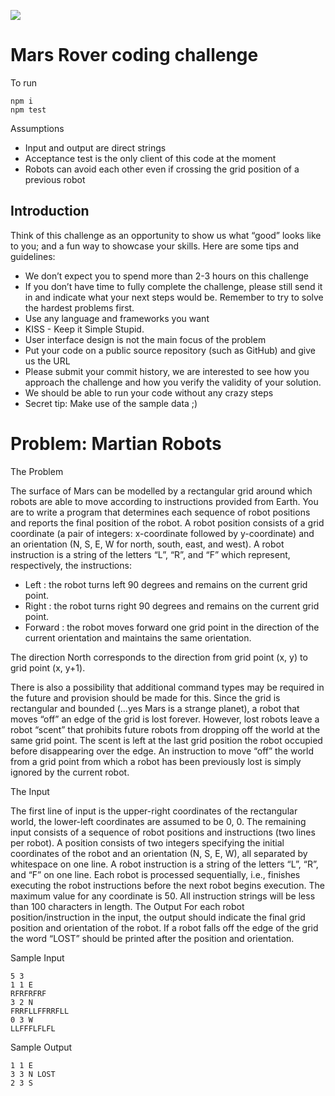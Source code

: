 [![](https://github.com/majikandy/marsrover/workflows/ci/badge.svg)](https://github.com/majikandy/marsrover/actions)

# Mars Rover coding challenge

To run
```
npm i
npm test
```

Assumptions
- Input and output are direct strings
- Acceptance test is the only client of this code at the moment
- Robots can avoid each other even if crossing the grid position of a previous robot


## Introduction 
Think of this challenge as an opportunity to show us what “good” looks like to you; and a fun
way to showcase your skills.
Here are some tips and guidelines:
- We don’t expect you to spend more than 2-3  hours on this challenge
- If you don’t have time to fully complete the challenge, please still send it in and indicate what your next steps would be. Remember to try to solve the hardest problems first.
-  Use any language and frameworks you want
- KISS - Keep it Simple Stupid.
- User interface design is not the main focus of the problem
- Put your code on a public source repository (such as GitHub) and give us the URL
- Please submit your commit history, we are interested to see how you approach the challenge and how you verify the validity of your solution.
- We should be able to run your code without any crazy steps
- Secret tip: Make use of the sample data ;)

# Problem:  Martian  Robots 

The  Problem 

The surface of Mars can be modelled by a rectangular grid around which robots are able to
move according to instructions provided from Earth. You are to write a program that
determines each sequence of robot positions and reports the final position of the robot.
A robot position consists of a grid coordinate (a pair of integers: x-coordinate followed by
y-coordinate) and an orientation (N, S, E, W for north, south, east, and west).
A robot instruction is a string of the letters “L”, “R”, and “F” which represent, respectively, the instructions:
- Left : the robot turns left 90 degrees and remains on the current grid point.
- Right : the robot turns right 90 degrees and remains on the current grid point.
- Forward : the robot moves forward one grid point in the direction of the current orientation and maintains the same orientation.

The direction North corresponds to the direction from grid point (x, y) to grid point (x, y+1).

There is also a possibility that additional command types may be required in the future and
provision should be made for this.
Since the grid is rectangular and bounded (…yes Mars is a strange planet), a robot that
moves “off” an edge of the grid is lost forever. However, lost robots leave a robot “scent” that
prohibits future robots from dropping off the world at the same grid point. The scent is left at
the last grid position the robot occupied before disappearing over the edge. An instruction to
move “off” the world from a grid point from which a robot has been previously lost is simply
ignored by the current robot.

The  Input 

The first line of input is the upper-right coordinates of the rectangular world, the lower-left
coordinates are assumed to be 0, 0.
The remaining input consists of a sequence of robot positions and instructions (two lines per
robot). A position consists of two integers specifying the initial coordinates of the robot and
an orientation (N, S, E, W), all separated by whitespace on one line. A robot instruction is a
string of the letters “L”, “R”, and “F” on one line.
Each robot is processed sequentially, i.e., finishes executing the robot instructions before the
next robot begins execution.
The maximum value for any coordinate is 50.
All instruction strings will be less than 100 characters in length.
The  Output 
For each robot position/instruction in the input, the output should indicate the final grid
position and orientation of the robot. If a robot falls off the edge of the grid the word “LOST”
should be printed after the position and orientation.

Sample Input
```
5 3
1 1 E
RFRFRFRF
3 2 N
FRRFLLFFRRFLL
0 3 W
LLFFFLFLFL
```
Sample  Output
```
1 1 E
3 3 N LOST
2 3 S
```
